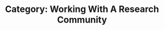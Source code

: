 ---
layout: category
title: 'Category: Working With A Research Community'
tag: working_with_a_research_community
---